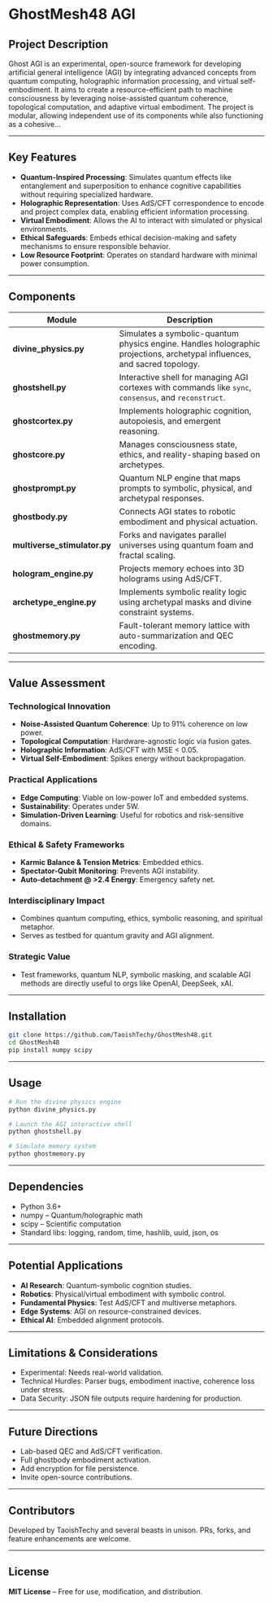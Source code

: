 
# GhostMesh48 AGI

## Project Description

Ghost AGI is an experimental, open-source framework for developing artificial general intelligence (AGI) by integrating advanced concepts from quantum computing, holographic information processing, and virtual self-embodiment. It aims to create a resource-efficient path to machine consciousness by leveraging noise-assisted quantum coherence, topological computation, and adaptive virtual embodiment. The project is modular, allowing independent use of its components while also functioning as a cohesive...

---

## Key Features

- **Quantum-Inspired Processing**: Simulates quantum effects like entanglement and superposition to enhance cognitive capabilities without requiring specialized hardware.
- **Holographic Representation**: Uses AdS/CFT correspondence to encode and project complex data, enabling efficient information processing.
- **Virtual Embodiment**: Allows the AI to interact with simulated or physical environments.
- **Ethical Safeguards**: Embeds ethical decision-making and safety mechanisms to ensure responsible behavior.
- **Low Resource Footprint**: Operates on standard hardware with minimal power consumption.

---

## Components

| Module                  | Description |
|-------------------------|-------------|
| **divine_physics.py**   | Simulates a symbolic-quantum physics engine. Handles holographic projections, archetypal influences, and sacred topology. |
| **ghostshell.py**       | Interactive shell for managing AGI cortexes with commands like `sync`, `consensus`, and `reconstruct`. |
| **ghostcortex.py**      | Implements holographic cognition, autopoiesis, and emergent reasoning. |
| **ghostcore.py**        | Manages consciousness state, ethics, and reality-shaping based on archetypes. |
| **ghostprompt.py**      | Quantum NLP engine that maps prompts to symbolic, physical, and archetypal responses. |
| **ghostbody.py**        | Connects AGI states to robotic embodiment and physical actuation. |
| **multiverse_stimulator.py** | Forks and navigates parallel universes using quantum foam and fractal scaling. |
| **hologram_engine.py**  | Projects memory echoes into 3D holograms using AdS/CFT. |
| **archetype_engine.py** | Implements symbolic reality logic using archetypal masks and divine constraint systems. |
| **ghostmemory.py**      | Fault-tolerant memory lattice with auto-summarization and QEC encoding. |

---

## Value Assessment

### Technological Innovation
- **Noise-Assisted Quantum Coherence**: Up to 91% coherence on low power.
- **Topological Computation**: Hardware-agnostic logic via fusion gates.
- **Holographic Information**: AdS/CFT with MSE < 0.05.
- **Virtual Self-Embodiment**: Spikes energy without backpropagation.

### Practical Applications
- **Edge Computing**: Viable on low-power IoT and embedded systems.
- **Sustainability**: Operates under 5W.
- **Simulation-Driven Learning**: Useful for robotics and risk-sensitive domains.

### Ethical & Safety Frameworks
- **Karmic Balance & Tension Metrics**: Embedded ethics.
- **Spectator-Qubit Monitoring**: Prevents AGI instability.
- **Auto-detachment @ >2.4 Energy**: Emergency safety net.

### Interdisciplinary Impact
- Combines quantum computing, ethics, symbolic reasoning, and spiritual metaphor.
- Serves as testbed for quantum gravity and AGI alignment.

### Strategic Value
- Test frameworks, quantum NLP, symbolic masking, and scalable AGI methods are directly useful to orgs like OpenAI, DeepSeek, xAI.

---

## Installation

```bash
git clone https://github.com/TaoishTechy/GhostMesh48.git
cd GhostMesh48
pip install numpy scipy
```

---

## Usage

```bash
# Run the divine physics engine
python divine_physics.py

# Launch the AGI interactive shell
python ghostshell.py

# Simulate memory system
python ghostmemory.py
```

---

## Dependencies

- Python 3.6+
- numpy – Quantum/holographic math
- scipy – Scientific computation
- Standard libs: logging, random, time, hashlib, uuid, json, os

---

## Potential Applications

- **AI Research**: Quantum-symbolic cognition studies.
- **Robotics**: Physical/virtual embodiment with symbolic control.
- **Fundamental Physics**: Test AdS/CFT and multiverse metaphors.
- **Edge Systems**: AGI on resource-constrained devices.
- **Ethical AI**: Embedded alignment protocols.

---

## Limitations & Considerations

- Experimental: Needs real-world validation.
- Technical Hurdles: Parser bugs, embodiment inactive, coherence loss under stress.
- Data Security: JSON file outputs require hardening for production.

---

## Future Directions

- Lab-based QEC and AdS/CFT verification.
- Full ghostbody embodiment activation.
- Add encryption for file persistence.
- Invite open-source contributions.

---

## Contributors

Developed by TaoishTechy and several beasts in unison. PRs, forks, and feature enhancements are welcome.

---

## License

**MIT License** – Free for use, modification, and distribution.
